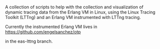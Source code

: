 A collection of scripts to help with the collection and visualization of
dynamic tracing data from the Erlang VM in Linux, using the Linux Tracing
Toolkit (LTTng) and an Erlang VM instrumented with LTTng tracing.

Currently the instrumented Erlang VM lives in 
https://github.com/engelsanchez/otp

in the eas-lttng branch.
